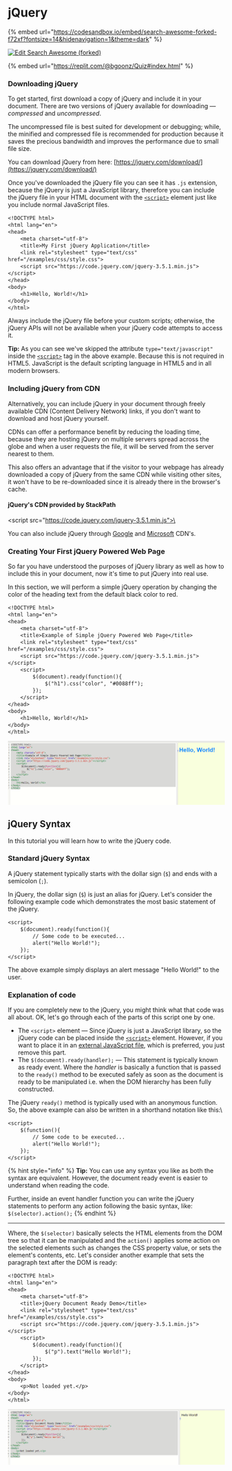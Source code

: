 # jQuery

{% embed url="https://codesandbox.io/embed/search-awesome-forked-f72xf?fontsize=14&hidenavigation=1&theme=dark" %}

[![Edit Search Awesome (forked)](https://codesandbox.io/static/img/play-codesandbox.svg)](https://codesandbox.io/s/search-awesome-forked-f72xf?fontsize=14\&hidenavigation=1\&theme=dark)

{% embed url="https://replit.com/@bgoonz/Quiz#index.html" %}

###

### Downloading jQuery

To get started, first download a copy of jQuery and include it in your document. There are two versions of jQuery available for downloading — _compressed_ and _uncompressed_.

The uncompressed file is best suited for development or debugging; while, the minified and compressed file is recommended for production because it saves the precious bandwidth and improves the performance due to small file size.

You can download jQuery from here: [https://jquery.com/download/](https://jquery.com/download/)

Once you've downloaded the jQuery file you can see it has `.js` extension, because the jQuery is just a JavaScript library, therefore you can include the jQuery file in your HTML document with the [`<script>`](https://www.tutorialrepublic.com/html-reference/html-script-tag.php) element just like you include normal JavaScript files.

```markup
<!DOCTYPE html>
<html lang="en">
<head>
    <meta charset="utf-8">
    <title>My First jQuery Application</title>
    <link rel="stylesheet" type="text/css" href="/examples/css/style.css">
    <script src="https://code.jquery.com/jquery-3.5.1.min.js"></script>
</head>
<body>
    <h1>Hello, World!</h1>
</body>
</html>
```

Always include the jQuery file before your custom scripts; otherwise, the jQuery APIs will not be available when your jQuery code attempts to access it.

**Tip:** As you can see we've skipped the attribute `type="text/javascript"` inside the [`<script>`](https://www.tutorialrepublic.com/html-reference/html-script-tag.php) tag in the above example. Because this is not required in HTML5. JavaScript is the default scripting language in HTML5 and in all modern browsers.

### Including jQuery from CDN

Alternatively, you can include jQuery in your document through freely available CDN (Content Delivery Network) links, if you don't want to download and host jQuery yourself.

CDNs can offer a performance benefit by reducing the loading time, because they are hosting jQuery on multiple servers spread across the globe and when a user requests the file, it will be served from the server nearest to them.

This also offers an advantage that if the visitor to your webpage has already downloaded a copy of jQuery from the same CDN while visiting other sites, it won't have to be re-downloaded since it is already there in the browser's cache.

#### jQuery's CDN provided by StackPath

\<script src="https://code.jquery.com/jquery-3.5.1.min.js">\</script>

You can also include jQuery through [Google](https://developers.google.com/speed/libraries/#jquery) and [Microsoft](http://www.asp.net/ajax/cdn#jQuery\_Releases\_on\_the\_CDN\_0) CDN's.

### Creating Your First jQuery Powered Web Page

So far you have understood the purposes of jQuery library as well as how to include this in your document, now it's time to put jQuery into real use.

In this section, we will perform a simple jQuery operation by changing the color of the heading text from the default black color to red.

```markup
<!DOCTYPE html>
<html lang="en">
<head>
    <meta charset="utf-8">
    <title>Example of Simple jQuery Powered Web Page</title>
    <link rel="stylesheet" type="text/css" href="/examples/css/style.css">
    <script src="https://code.jquery.com/jquery-3.5.1.min.js"></script>
    <script>
        $(document).ready(function(){
            $("h1").css("color", "#0088ff");
        });
    </script>
</head>
<body>
    <h1>Hello, World!</h1>
</body>
</html>
```

![](<../../../.gitbook/assets/image (4).png>)

## jQuery Syntax

In this tutorial you will learn how to write the jQuery code.

### Standard jQuery Syntax

A jQuery statement typically starts with the dollar sign (`$`) and ends with a semicolon (`;`).

In jQuery, the dollar sign (`$`) is just an alias for jQuery. Let's consider the following example code which demonstrates the most basic statement of the jQuery.

```markup
<script>
    $(document).ready(function(){
        // Some code to be executed...
        alert("Hello World!");
    });
</script>
```

The above example simply displays an alert message "Hello World!" to the user.

### Explanation of code

If you are completely new to the jQuery, you might think what that code was all about. OK, let's go through each of the parts of this script one by one.

* The `<script>` element — Since jQuery is just a JavaScript library, so the jQuery code can be placed inside the [`<script>`](https://www.tutorialrepublic.com/html-reference/html-script-tag.php) element. However, if you want to place it in an [external JavaScript file](https://www.tutorialrepublic.com/html-tutorial/html-scripts.php), which is preferred, you just remove this part.
* The `$(document).ready(handler);` — This statement is typically known as ready event. Where the _handler_ is basically a function that is passed to the `ready()` method to be executed safely as soon as the document is ready to be manipulated i.e. when the DOM hierarchy has been fully constructed.

The jQuery `ready()` method is typically used with an anonymous function. So, the above example can also be written in a shorthand notation like this:\\

```markup
<script>
    $(function(){
        // Some code to be executed...
        alert("Hello World!");
    });
</script>
```

{% hint style="info" %}
**Tip:** You can use any syntax you like as both the syntax are equivalent. However, the document ready event is easier to understand when reading the code.

Further, inside an event handler function you can write the jQuery statements to perform any action following the basic syntax, like: `$(selector).action();`
{% endhint %}

***

Where, the `$(selector)` basically selects the HTML elements from the DOM tree so that it can be manipulated and the `action()` applies some action on the selected elements such as changes the CSS property value, or sets the element's contents, etc. Let's consider another example that sets the paragraph text after the DOM is ready:

```markup
<!DOCTYPE html>
<html lang="en">
<head>
    <meta charset="utf-8">
    <title>jQuery Document Ready Demo</title>
    <link rel="stylesheet" type="text/css" href="/examples/css/style.css">
    <script src="https://code.jquery.com/jquery-3.5.1.min.js"></script>
    <script>
        $(document).ready(function(){
            $("p").text("Hello World!");
        });
    </script>
</head>
<body>
    <p>Not loaded yet.</p>
</body>
</html>
```

![](<../../../.gitbook/assets/image (5).png>)
